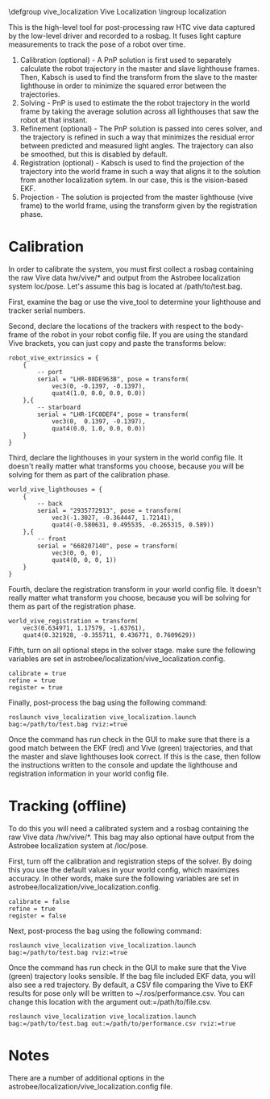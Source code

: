\defgroup vive_localization Vive Localization
\ingroup localization

This is the high-level tool for post-processing raw HTC vive data captured by the low-level driver and recorded to a rosbag. It fuses light capture measurements to track the pose of a robot over time.

1. Calibration (optional) - A PnP solution is first used to separately calculate the robot trajectory in the master and slave lighthouse frames. Then, Kabsch is used to find the transform from the slave to the master lighthouse in order to minimize the squared error between the trajectories.  
2. Solving - PnP is used to estimate the the robot trajectory in the world frame by taking the average solution across all lighthouses that saw the robot at that instant. 
3. Refinement (optional) - The PnP solution is passed into ceres solver, and the trajectory is refined in such a way that minimizes the residual error between predicted and measured light angles. The trajectory can also be smoothed, but this is disabled by default.
4. Registration (optional) - Kabsch is used to find the projection of the trajectory into the world frame in such a way that aligns it to the  solution from another localization sytem. In our case, this is the vision-based EKF.
5. Projection - The solution is projected from the master lighthouse (vive frame) to the world frame, using the transform given by the registration phase.

# Calibration

In order to calibrate the system, you must first collect a rosbag containing the raw Vive data hw/vive/* and output from the Astrobee localization system loc/pose. Let's assume this bag is located at /path/to/test.bag.

First, examine the bag or use the vive_tool to determine your lighthouse and tracker serial numbers.

Second, declare the locations of the trackers with respect to the body-frame of the robot in your robot config file. If you are using the standard Vive brackets, you can just copy and paste the transforms below:

    robot_vive_extrinsics = {
        {
            -- port
            serial = "LHR-08DE963B", pose = transform(
                vec3(0, -0.1397, -0.1397),
                quat4(1.0, 0.0, 0.0, 0.0))
        },{
            -- starboard
            serial = "LHR-1FC0DEF4", pose = transform(
                vec3(0,  0.1397, -0.1397),
                quat4(0.0, 1.0, 0.0, 0.0))
        }
    }

Third, declare the lighthouses in your system in the world config file. It doesn't really matter what transforms you choose, because you will be solving for them as part of the calibration phase.

    world_vive_lighthouses = {
        {
            -- back
            serial = "2935772913", pose = transform(
                vec3(-1.3027, -0.364447, 1.72141),
                quat4(-0.580631, 0.495535, -0.265315, 0.589))
        },{
            -- front
            serial = "668207140", pose = transform(
                vec3(0, 0, 0),
                quat4(0, 0, 0, 1))
        }
    }

Fourth, declare the registration transform in your world config file. It doesn't really matter what transform you choose, because you will be solving for them as part of the registration phase.

    world_vive_registration = transform(
        vec3(0.634971, 1.17579, -1.63761),
        quat4(0.321928, -0.355711, 0.436771, 0.7609629))

Fifth, turn on all optional steps in the solver stage. make sure the following variables are set in astrobee/localization/vive_localization.config. 

    calibrate = true
    refine = true
    register = true

Finally, post-process the bag using the following command:

    roslaunch vive_localization vive_localization.launch bag:=/path/to/test.bag rviz:=true

Once the command has run check in the GUI to make sure that there is a good match between the EKF (red) and Vive (green) trajectories, and that the master and slave lighthouses look correct. If this is the case, then follow the instructions written to the console and update the lighthouse and registration information in your world config file.

# Tracking (offline)

To do this you will need a calibrated system and a rosbag containing the raw Vive data /hw/vive/*. This bag may also optional have output from the Astrobee localization system at /loc/pose.

First, turn off the calibration and registration steps of the solver. By doing this you use the default values in your world config, which maximizes accuracy. In other words, make sure the following variables are set in astrobee/localization/vive_localization.config. 

    calibrate = false
    refine = true
    register = false

Next, post-process the bag using the following command:

    roslaunch vive_localization vive_localization.launch bag:=/path/to/test.bag rviz:=true

Once the command has run check in the GUI to make sure that the Vive (green) trajectory looks sensible. If the bag file included EKF data, you will also see a red trajectory. By default, a CSV file comparing the Vive to EKF results for pose only will be written to ~/.ros/performance.csv. You can change this location with the argument out:=/path/to/file.csv.

    roslaunch vive_localization vive_localization.launch bag:=/path/to/test.bag out:=/path/to/performance.csv rviz:=true

# Notes

There are a number of additional options in the astrobee/localization/vive_localization.config file.